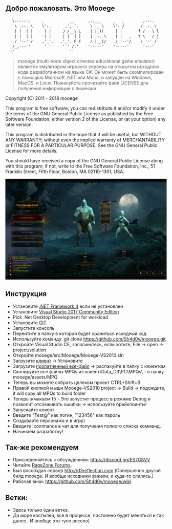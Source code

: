 ## Добро пожаловать. Это Mooege       
       \------.     _           __      ,-.___     _   _        ,---.  
        \ .--. \    \'-,      ,',.'.     \ ._ \    \'-'/       / .-. \ 
        | |  | |     | |     J /__\ L    | |_)(     | |       f /   \ l
        | |  | |     | |     | |  ] ]    | .-. \    | |   ,   t \   / j
        / '--' /    ,'_'.   .'_'. F F    / |__)/    / '--'/    \ '-' / 
       /_,----'      ' '     ' ' /,'    '-----'    '-----'      '---' 
      ('                        ''                    
> mooege (multi-node object oriented educational game emulator) является эмулятором игрового сервера на открытом исходном коде разработанном на языке C#. Он может быть скомпилирован с помощью Microsoft .NET или Mono, и запущен на Windows, MacOS, и Linux. Пожалуйста прочитайте файл LICENSE для получения информации о лицензии.

Copyright (C) 2011 - 2018 mooege

This program is free software; you can redistribute it and/or
modify it under the terms of the GNU General Public License
as published by the Free Software Foundation; either version 2
of the License, or (at your option) any later version.

This program is distributed in the hope that it will be useful,
but WITHOUT ANY WARRANTY; without even the implied warranty of
MERCHANTABILITY or FITNESS FOR A PARTICULAR PURPOSE.  See the
GNU General Public License for more details.

You should have received a copy of the GNU General Public License
along with this program; if not, write to the Free Software
Foundation, Inc., 51 Franklin Street, Fifth Floor, Boston, MA  02110-1301, USA.


![](mooege.png)

## Инструкция
* Установите [.NET Framework 4](https://www.microsoft.com/en-in/download/details.aspx?id=17718) если не установлен
* Установите [Visual Studio 2017 Community Edition](https://www.visualstudio.com/en/downloads)
* Pick .Net Desktop Development for workload
* Установите [GIT](https://git-scm.com/downloads)
* Запустите консоль
* Перейтите в папку в которой будет храниться исходный код
* Используйте команду: git clone https://github.com/Sh4d0v/mooege.git
* Откройте Visual Studio CE, залогиньтесь, если хотите, File -> open -> project/solution
* Откройте mooege/src/Mooege/Mooege-VS2010.sln
* Загрузите [клиент](https://mega.nz/#!wUd1UCTa!VTg0OIo-uRqjAofsHDQvFusEgHwCqSWL_V9-RbdnxFA) -> Установите
* Загрузите [пропатченный exe-файл](https://mega.nz/#!lcUTzSZY!ugfOa8jldBy9f99gBLjRvoXyZE707Tf49tYkDeNP8kA) -> распакуйте в папку с клиентом
* Скопируйте все файлы MPQs из клиент\Data_D3\PC\MPQs\ - в папку mooege/assets/MPQ
* Теперь вы можете собрать целеком проект CTRL+Shift+B
* Правой кнопкой мыши Mooege-VS2010 project -> Build -> подождите, it will copy all MPQs to build folder
* Теперь жмакаем f5 - Это запустит процесс в режиме Debug и позволит отслеживать ошибки -> используйте брейкпоинты!
* Запускайте клиент
* Введите "Test@" как логин, "123456" как пароль
* Создавайте персонажа и в игру)
* Введите !commands в чат для получения полного списка комманд.
* Начинаем разработку!


## Так-же рекомендуем
* Присоеденяйтесь к обсуждениям: https://discord.gg/ES7G8VV
* Читайте [RageZone Forums](http://ragezone.com/).
* Был воссоздан сервер http://d3reflection.com (Совершенно другой билд mooege. И вообще исходники зажали, и куда-то слились.)
* Рабочая вики: https://github.com/Sh4d0v/mooege/wiki

## Ветки:
* Здесь только одна ветка.
* Да море костылей, все в процессе, постоянно будет меняться и так далее.. И вообще это тупо весело)
